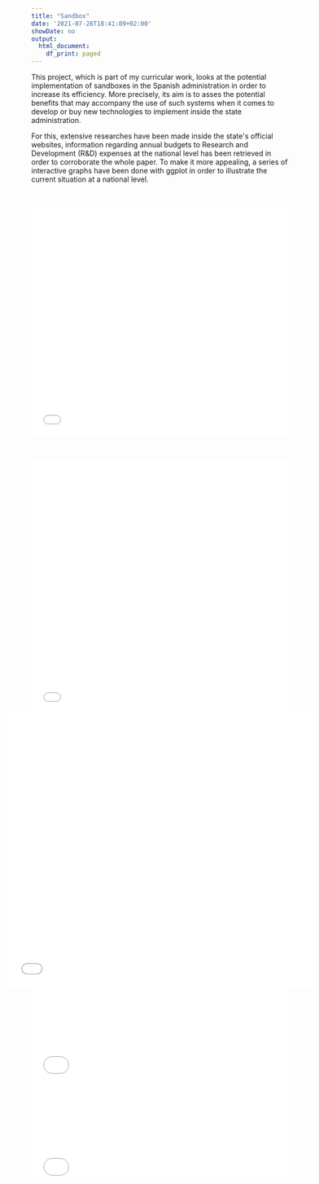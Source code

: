 ```yaml
---
title: "Sandbox"
date: '2021-07-28T18:41:09+02:00'
showDate: no
output:
  html_document:
    df_print: paged
---
```

<script type="text/javascript" language="javascript"> 
$('.myIframe').css('height', $(window).height()+'px');
</script>
This project, which is part of my curricular work, looks at the potential implementation of sandboxes in the Spanish administration in order to increase its efficiency. More precisely, its aim is to asses the potential benefits that may accompany the use of such systems when it comes to develop or buy new technologies to implement inside the state administration.

For this, extensive researches have been made inside the state's official websites, information regarding annual budgets to Research and Development (R&D) expenses at the national level has been retrieved in order to corroborate the whole paper. To make it more appealing, a series of interactive graphs have been done with ggplot in order to illustrate the current situation at a national level.
<p>&nbsp;</p>

<center>
<p align="center">
<iframe id="i" src="/rd_expen.html" style="width:100%;border:none;" height=450 scrolling="no"></iframe><script>window.onmessage=e=>{e.data.hasOwnProperty("frameHeight")&&(document.getElementById("i").style.height=`${e.data.frameHeight+150}px`)}</script>
</center>
<p>&nbsp;</p>
<center>
<p align="center">
<iframe src="/interaction.html" class="myIframe" allowtransparency="true" frameBorder=0 style="height:500;width:100%;" onload="window.frames[1].document.body.style.backgroundColor='#fff8f0'"></iframe><p>
</center>
<p>&nbsp;</p>
<p align="center">
<iframe src="/GAV.html" allowtransparency="true" height=450 width=500 frameBorder=0 style="-webkit-transform:scale(1.2);-moz-transform-scale(1.2);background-color:#fff8f0;" onload="window.frames[2].document.body.style.backgroundColor='#fff8f0'";></iframe><p>
</center>

<iframe src="/GAV.html" onload='javascript:(function(o){o.style.height=o.contentWindow.document.body.scrollHeight+"px";}(this));' style="height:200px;width:100%;border:none;overflow:hidden;"></iframe>

<script language="JavaScript">
function autoResize(id){
    var newheight;
    var newwidth;

    if(document.getElementById){
        newheight=document.getElementById(id).contentWindow.document .body.scrollHeight;
        newwidth=document.getElementById(id).contentWindow.document .body.scrollWidth;
    }

    document.getElementById(id).height= (newheight) + "px";
    document.getElementById(id).width= (newwidth) + "px";
}
</script>

<iframe src="/GAV.html" width="100%" height="200px" id="iframe1" marginheight="0" frameborder="0" onLoad="autoResize('iframe1');"></iframe>